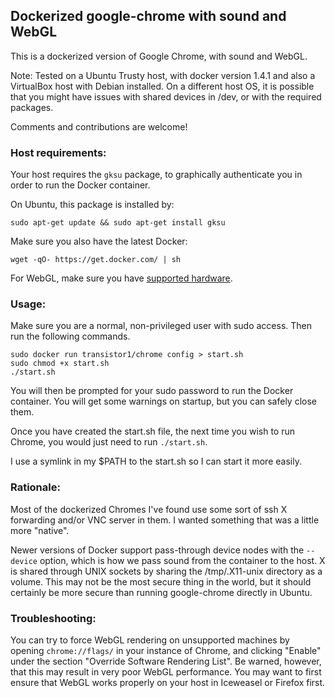 ## Dockerized google-chrome with sound and WebGL

This is a dockerized version of Google Chrome, with sound and WebGL.

Note: Tested on a Ubuntu Trusty host, with docker version 1.4.1 and also a VirtualBox host with Debian installed.  On a different host OS, it is possible that you might have issues with shared devices in /dev, or with the required packages.

Comments and contributions are welcome!

### Host requirements:

Your host requires the `gksu` package, to graphically authenticate you in order to run the Docker container.

On Ubuntu, this package is installed by:

    sudo apt-get update && sudo apt-get install gksu
    
Make sure you also have the latest Docker:

    wget -qO- https://get.docker.com/ | sh
    
For WebGL, make sure you have [supported hardware](https://support.google.com/chrome/answer/1220892?hl=en).

### Usage:

Make sure you are a normal, non-privileged user with sudo access.  Then run the following commands.

    sudo docker run transistor1/chrome config > start.sh
    sudo chmod +x start.sh
    ./start.sh

You will then be prompted for your sudo password to run the Docker container.  You will get some warnings on startup, but you can safely close them.

Once you have created the start.sh file, the next time you wish to run Chrome, you would just need to run `./start.sh`.

I use a symlink in my $PATH to the start.sh so I can start it more easily.

### Rationale:

Most of the dockerized Chromes I've found use some sort of ssh X forwarding and/or VNC server in them.  I wanted something that was a little more "native".

Newer versions of Docker support pass-through device nodes with the `--device` option, which is how we pass sound from the container to the host.  X is shared through UNIX sockets by sharing the /tmp/.X11-unix directory as a volume.  This may not be the most secure thing in the world, but it should certainly be more secure than running google-chrome directly in Ubuntu.

### Troubleshooting:

You can try to force WebGL rendering on unsupported machines by opening `chrome://flags/` in your instance of Chrome, and clicking "Enable" under the section "Override Software Rendering List".  Be warned, however, that this may result in very poor WebGL performance.  You may want to first ensure that WebGL works properly on your host in Iceweasel or Firefox first.


